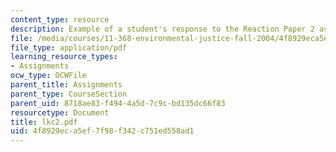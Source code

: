 ```yaml
---
content_type: resource
description: Example of a student's response to the Reaction Paper 2 assignment.
file: /media/courses/11-368-environmental-justice-fall-2004/4f8929eca5ef7f98f342c751ed558ad1_lkc2.pdf
file_type: application/pdf
learning_resource_types:
- Assignments
ocw_type: OCWFile
parent_title: Assignments
parent_type: CourseSection
parent_uid: 8718ae83-f494-4a5d-7c9c-bd135dc66f83
resourcetype: Document
title: lkc2.pdf
uid: 4f8929ec-a5ef-7f98-f342-c751ed558ad1
---
```

